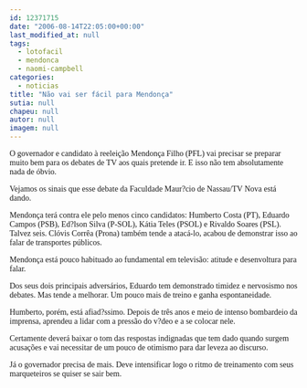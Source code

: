 ```yaml
---
id: 12371715
date: "2006-08-14T22:05:00+00:00"
last_modified_at: null
tags:
  - lotofacil
  - mendonca
  - naomi-campbell
categories:
  - noticias
title: "Não vai ser fácil para Mendonça"
sutia: null
chapeu: null
autor: null
imagem: null
---
```

<p><P><FONT face=Verdana>O governador e candidato à reeleição Mendonça Filho (PFL) vai precisar se preparar muito bem para os debates de TV aos quais pretende ir. E isso não tem absolutamente nada de óbvio.</FONT></P></p>
<p><P><FONT face=Verdana>Vejamos os sinais que esse debate da Faculdade Maur?cio de Nassau/TV Nova está dando.</FONT></P></p>
<p><P><FONT face=Verdana>Mendonça terá contra ele pelo menos cinco candidatos: Humberto Costa (PT), Eduardo Campos (PSB), Ed?lson Silva (P-SOL), Kátia Teles (PSOL) e Rivaldo Soares (PSL). Talvez seis. Clóvis Corrêa (Prona) também tende a atacá-lo, acabou de demonstrar isso ao falar de transportes públicos.</FONT></P></p>
<p><P><FONT face=Verdana>Mendonça está pouco habituado ao fundamental em televisão: atitude e desenvoltura para falar.</FONT></P></p>
<p><P><FONT face=Verdana>Dos seus dois principais adversários, Eduardo tem demonstrado timidez e nervosismo nos debates. Mas tende a melhorar. Um pouco mais de treino e ganha espontaneidade.</FONT></P></p>
<p><P><FONT face=Verdana>Humberto, porém, está afiad?ssimo. Depois de três anos e meio de intenso bombardeio da imprensa, aprendeu a lidar com a pressão do v?deo e a se colocar nele. </FONT></P></p>
<p><P><FONT face=Verdana>Certamente deverá baixar o tom das respostas indignadas que tem dado quando surgem acusações e vai necessitar de um pouco de otimismo para dar leveza ao discurso.</FONT></P></p>
<p><P><FONT face=Verdana>Já o governador&nbsp;precisa de&nbsp;mais. Deve intensificar logo&nbsp;o ritmo de treinamento com seus marqueteiros se quiser se sair bem.</FONT></P> </p>
